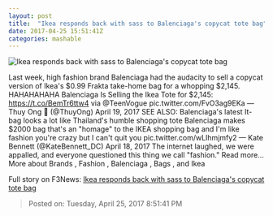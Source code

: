 ```yaml
---
layout: post
title:  "Ikea responds back with sass to Balenciaga's copycat tote bag"
date: 2017-04-25 15:51:41Z
categories: mashable
---
```


![Ikea responds back with sass to Balenciaga's copycat tote bag](http://i.amz.mshcdn.com/sadffOW6Zyf4KHKtjZticDU_N1w=/1200x630/2017%2F04%2F25%2Fc6%2F6b4ff3167f6d4ee1b99f1654f05fbccd.6d8b9.png)

Last week, high fashion brand Balenciaga had the audacity to sell a copycat version of Ikea's $0.99 Frakta take-home bag for a whopping $2,145. HAHAHAHAHA Balenciaga Is Selling the Ikea Tote for $2,145: https://t.co/BemTr6ttw4 via @TeenVogue pic.twitter.com/FvO3ag9EKa — Thuy Ong 🥞 (@ThuyOng) April 19, 2017 SEE ALSO: Balenciaga's latest It-bag looks a lot like Thailand's humble shopping tote Balenciaga makes $2000 bag that's an "homage" to the IKEA shopping bag and I'm like fashion you're crazy but I can't quit you pic.twitter.com/wLIhmjmfy2 — Kate Bennett (@KateBennett_DC) April 18, 2017 The internet laughed, we were appalled, and everyone questioned this thing we call "fashion." Read more... More about Brands , Fashion , Balenciaga , Bags , and Ikea


Full story on F3News: [Ikea responds back with sass to Balenciaga's copycat tote bag](http://www.f3nws.com/n/bWZTT)

> Posted on: Tuesday, April 25, 2017 8:51:41 PM
